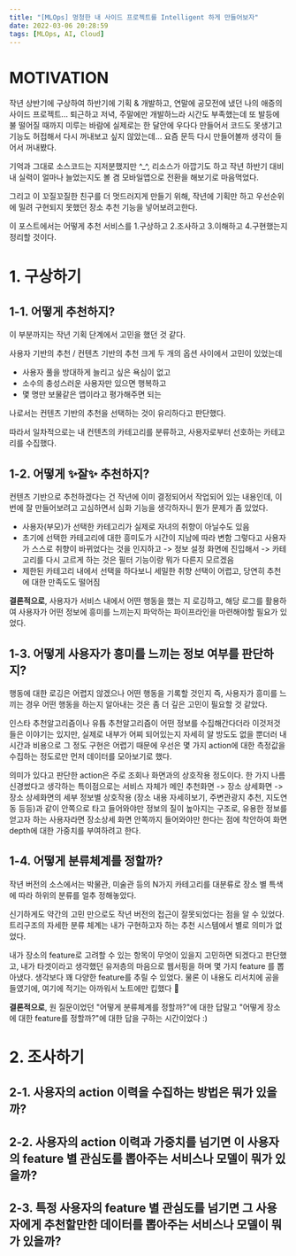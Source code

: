 ```yaml
---
title: "[MLOps] 멍청한 내 사이드 프로젝트를 Intelligent 하게 만들어보자"
date: 2022-03-06 20:28:59
tags: [MLOps, AI, Cloud]
---
```


# MOTIVATION

작년 상반기에 구상하여 하반기에 기획 & 개발하고, 연말에 공모전에 냈던 나의 애증의 사이드 프로젝트...
퇴근하고 저녁, 주말에만 개발하느라 시간도 부족했는데 또 발등에 불 떨어질 때까지 미루는 바람에 실제로는 한 달안에 우다다 만들어서
코드도 못생기고 기능도 허접해서 다시 꺼내보고 싶지 않았는데... 요즘 문득 다시 만들어볼까 생각이 들어서 꺼내봤다.

기억과 그대로 소스코드는 지저분했지만 ^\_^, 리소스가 아깝기도 하고 작년 하반기 대비 내 실력이 얼마나 늘었는지도 볼 겸 모바일앱으로 전환을 해보기로 마음먹었다.

그리고 이 꼬질꼬질한 친구를 더 멋드러지게 만들기 위해, 작년에 기획만 하고 우선순위에 밀려 구현되지 못했던 장소 추천 기능을 넣어보려고한다.

이 포스트에서는 어떻게 추천 서비스를 1.구상하고 2.조사하고 3.이해하고 4.구현했는지 정리할 것이다.

# 1. 구상하기

## 1-1. 어떻게 추천하지?

이 부분까지는 작년 기획 단계에서 고민을 했던 것 같다.

사용자 기반의 추천 / 컨텐츠 기반의 추천 크게 두 개의 옵션 사이에서 고민이 있었는데

- 사용자 풀을 방대하게 늘리고 싶은 욕심이 없고
- 소수의 충성스러운 사용자만 있으면 행복하고
- 몇 명만 보물같은 앱이라고 평가해주면 되는

나로서는 컨텐츠 기반의 추천을 선택하는 것이 유리하다고 판단했다.

따라서 일차적으로는 내 컨텐츠의 카테고리를 분류하고, 사용자로부터 선호하는 카테고리를 수집했다.

## 1-2. 어떻게 ✨잘✨ 추천하지?

컨텐츠 기반으로 추천하겠다는 건 작년에 이미 결정되어서 작업되어 있는 내용인데,
이번에 잘 만들어보려고 고심하면서 심화 기능을 생각하자니 뭔가 문제가 좀 있었다.

- 사용자(부모)가 선택한 카테고리가 실제로 자녀의 취향이 아닐수도 있음
- 초기에 선택한 카테고리에 대한 흥미도가 시간이 지남에 따라 변함
  그렇다고 사용자가 스스로 취향이 바뀌었다는 것을 인지하고 -> 정보 설정 화면에 진입해서 -> 카테고리를 다시 고르게 하는 것은 필터 기능이랑 뭐가 다른지 모르겠음
- 제한된 카테고리 내에서 선택을 하다보니 세밀한 취향 선택이 어렵고, 당연히 추천에 대한 만족도도 떨어짐

**결론적으로**, 사용자가 서비스 내에서 어떤 행동을 했는 지 로깅하고, 해당 로그를 활용하여 사용자가 어떤 정보에 흥미를 느끼는지 파악하는 파이프라인을 마련해야할 필요가 있었다.

## 1-3. 어떻게 사용자가 흥미를 느끼는 정보 여부를 판단하지?

행동에 대한 로깅은 어렵지 않겠으나 어떤 행동을 기록할 것인지 즉, 사용자가 흥미를 느끼는 경우 어떤 행동을 하는지 알아내는 것은 좀 더 깊은 고민이 필요할 것 같았다.

인스타 추천알고리즘이나 유튭 추천알고리즘이 어떤 정보를 수집해간다더라 이것저것 들은 이야기는 있지만, 실제로 내부가 어찌 되어있는지 자세히 알 방도도 없을 뿐더러 내 시간과 비용으로 그 정도 구현은 어렵기 때문에 우선은 몇 가지 action에 대한 측정값을 수집하는 정도로만 먼저 데이터를 모아보기로 했다.

의미가 있다고 판단한 action은 주로 조회나 화면과의 상호작용 정도이다. 한 가지 나름 신경썼다고 생각하는 특이점으로는 서비스 자체가 메인 추천화면 -> 장소 상세화면 -> 장소 상세화면의 세부 정보별 상호작용 (장소 내용 자세히보기, 주변관광지 추천, 지도연동 등등)과 같이 안쪽으로 타고 들어와야만 정보의 질이 높아지는 구조로, 유용한 정보를 얻고자 하는 사용자라면 장소상세 화면 안쪽까지 들어와야만 한다는 점에 착안하여 화면 depth에 대한 가중치를 부여하려고 한다.

## 1-4. 어떻게 분류체계를 정할까?

작년 버전의 소스에서는 박물관, 미술관 등의 N가지 카테고리를 대분류로 장소 별 특색에 따라 하위의 분류를 얼추 정해놓았다.

신기하게도 약간의 고민 만으로도 작년 버전의 접근이 잘못되었다는 점을 알 수 있었다. 트리구조의 자세한 분류 체계는 내가 구현하고자 하는 추천 시스템에서 별로 의미가 없었다.

내가 장소의 feature로 고려할 수 있는 항목이 무엇이 있을지 고민하면 되겠다고 판단했고, 내가 타겟이라고 생각했던 유저층의 마음으로 웹서핑을 하며 몇 가지 feature 를 뽑아냈다.
생각보다 꽤 다양한 feature를 추릴 수 있었다. 물론 이 내용도 리서치에 공을 들였기에, 여기에 적기는 아까워서 노트에만 킵했다 🌝

**결론적으로**, 원 질문이었던 "어떻게 분류체계를 정할까?"에 대한 답말고 "어떻게 장소에 대한 feature를 정할까?"에 대한 답을 구하는 시간이었다 :)

# 2. 조사하기

## 2-1. 사용자의 action 이력을 수집하는 방법은 뭐가 있을까?

## 2-2. 사용자의 action 이력과 가중치를 넘기면 이 사용자의 feature 별 관심도를 뽑아주는 서비스나 모델이 뭐가 있을까?

## 2-3. 특정 사용자의 feature 별 관심도를 넘기면 그 사용자에게 추천할만한 데이터를 뽑아주는 서비스나 모델이 뭐가 있을까?
